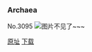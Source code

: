 ### Archaea
No.3095
![图片不见了~~~](https://imgs.xkcd.com/comics/archaea.png)

[原址](https://xkcd.com//3095) [下载](https://imgs.xkcd.com/comics/archaea.png)

